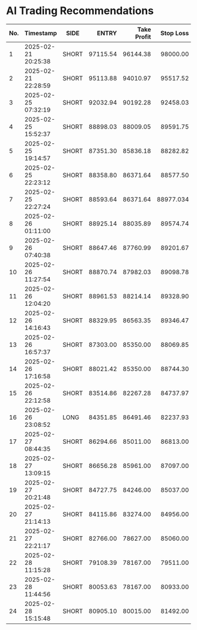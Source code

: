 # AI Trading Recommendations

| No. | Timestamp           | SIDE  | ENTRY     | Take Profit | Stop Loss  | Probability | Confidence   | R/R Ratio | Volume Strength | Outcome    | Outcome % | Leverage | Margin  |
|-----|---------------------|-------|----------:|------------:|-----------:|------------:|-------------:|----------:|----------------:|-----------:|----------:|---------:|--------:|
| 1   | 2025-02-21 20:25:38 | SHORT | 97115.54  | 96144.38    | 98000.00   | 70.2%       | Strong       | 1.10      | Moderate        | SUCCESS    | 10.00     | 10x      | 100     |
| 2   | 2025-02-21 22:28:59 | SHORT | 95113.88  | 94010.97    | 95517.52   | 77.5%       | Very Strong  | 2.73      | Strong          | STOP LOSS  | -4.20     | 10x      | 100     |
| 3   | 2025-02-25 07:32:19 | SHORT | 92032.94  | 90192.28    | 92458.03   | 80.0%       | Strong       | 4.36      | Weak            | SUCCESS    | 20.00     | 10x      | 100     |
| 4   | 2025-02-25 15:52:37 | SHORT | 88898.03  | 88009.05    | 89591.75   | 64.3%       | Moderate     | 1.28      | Weak            | SUCCESS    | 10.00     | 10x      | 100     |
| 5   | 2025-02-25 19:14:57 | SHORT | 87351.30  | 85836.18    | 88282.82   | 64.9%       | Moderate     | 1.637     | Weak            | STOP LOSS  | -10.70    | 10x      | 100     |
| 6   | 2025-02-25 22:23:12 | SHORT | 88358.80  | 86371.64    | 88577.50   | 74.8%       | Strong       | 9.09      | Weak            | STOP LOSS  | -2.50     | 10x      | 100     |
| 7   | 2025-02-25 22:27:24 | SHORT | 88593.64  | 86371.64    | 88977.034  | 78.9%       | Strong       | 5.78      | Weak            | STOP LOSS  | -4.30     | 10x      | 100     |
| 8   | 2025-02-26 01:11:00 | SHORT | 88925.14  | 88035.89    | 89574.74   | 61.0%       | Moderate     | 1.37      | Weak            | SUCCESS    | 10.00     | 10x      | 100     |
| 9   | 2025-02-26 07:40:38 | SHORT | 88647.46  | 87760.99    | 89201.67   | 69.7%       | Moderate     | 1.597     | Weak            | CLOSED     | 0.00      | 10x      | 100     |
| 10  | 2025-02-26 11:27:54 | SHORT | 88870.74  | 87982.03    | 89098.78   | 74.8%       | High         | 3.90      | Weak            | STOP LOSS  | -2.60     | 10x      | 100     |
| 11  | 2025-02-26 12:04:20 | SHORT | 88961.53  | 88214.14    | 89328.90   | 67.2%       | Moderate     | 2.04      | Weak            | CLOSED     | 0.00      | 10x      | 100     |
| 12  | 2025-02-26 14:16:43 | SHORT | 88329.95  | 86563.35    | 89346.47   | 82.9%       | Strong       | 1.738     | Weak            | SUCCESS    | 20.00     | 10x      | 50      |
| 13  | 2025-02-26 16:57:37 | SHORT | 87303.00  | 85350.00    | 88069.85   | 65.6%       | Moderate     | 2.50      | Weak            | STOP LOSS  | -8.70     | 10x      | 50      |
| 14  | 2025-02-26 17:16:58 | SHORT | 88021.42  | 85350.00    | 88744.30   | 79.8%       | Strong       | 3.69      | Weak            | SUCCESS    | 30.30     | 10x      | 50      |
| 15  | 2025-02-26 22:12:58 | SHORT | 83514.86  | 82267.28    | 84737.97   | 80.0%       | Strong       | 1.02      | Weak            | SUCCESS    | 10.49     | 10x      | 50      |
| 16  | 2025-02-26 23:08:52 | LONG  | 84351.85  | 86491.46    | 82237.93   | 60.7%       | Moderate     | 1.012     | Weak            | SUCCESS    | 25.40     | 10x      | 50      |
| 17  | 2025-02-27 08:44:35 | SHORT | 86294.66  | 85011.00    | 86813.00   | 70.2%       | High         | 2.48      | Moderate        | STOP LOSS  | -6.01     | 10x      | 50      |
| 18  | 2025-02-27 13:09:15 | SHORT | 86656.28  | 85961.00    | 87097.00   | 65.5%       | Moderate     | 1.58      | Weak            | SUCCESS    | 8.02      | 10x      | 50      |
| 19  | 2025-02-27 20:21:48 | SHORT | 84727.75  | 84246.00    | 85037.00   | 60.2%       | Moderate     | 1.55      | Weak            | SUCCESS    | 5.69      | 10x      | 50      |
| 20  | 2025-02-27 21:14:13 | SHORT | 84115.86  | 83274.00    | 84956.00   | 61.9%       | Moderate     | 1.00      | Weak            | SUCCESS    | 10.01     | 10x      | 50      |
| 21  | 2025-02-27 22:21:17 | SHORT | 82766.00  | 78627.00    | 85060.00   | 74.7%       | Strong       | 1.80      | Weak            | SUCCESS    | 50.01     | 10x      | 50      |
| 22  | 2025-02-28 11:15:28 | SHORT | 79108.39  | 78167.00    | 79511.00   | 62.2%       | Moderate     | 2.27      | Weak            | STOP LOSS  | -5.09     | 10x      | 50      |
| 23  | 2025-02-28 11:44:56 | SHORT | 80053.63  | 78167.00    | 80933.00   | 69.8%       | Moderate     | 2.16      | Weak            | STOP LOSS  | -10.98    | 10x      | 50      |
| 24  | 2025-02-28 15:15:48 | SHORT | 80905.10  | 80015.00    | 81492.00   | 66.4%       | Moderate     | 1.51      | Weak            | STOP LOSS  | -7.25     | 10x      | 120      |